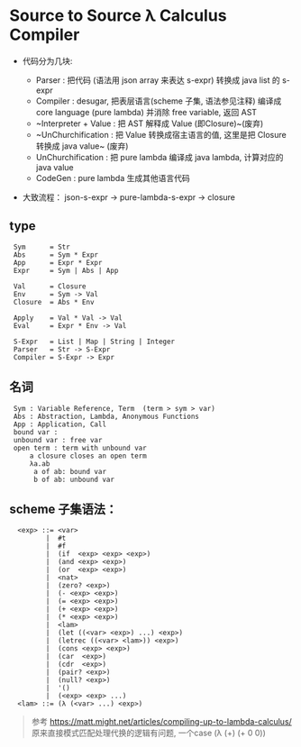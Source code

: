 # Source to Source λ Calculus Compiler

- 代码分为几块:
     - Parser : 把代码 (语法用 json array 来表达 s-expr) 转换成 java list 的 s-expr
     - Compiler : desugar, 把表层语言(scheme 子集, 语法参见注释) 编译成 core language (pure lambda) 并消除 free variable, 返回 AST
     - ~Interpreter + Value : 把 AST 解释成 Value (即Closure)~(废弃)
     - ~UnChurchification : 把 Value 转换成宿主语言的值, 这里是把 Closure 转换成 java value~ (废弃)
     - UnChurchification : 把 pure lambda 编译成 java lambda, 计算对应的 java value
     - CodeGen : pure lambda 生成其他语言代码

- 大致流程： json-s-expr -> pure-lambda-s-expr -> closure


## type

```
 Sym      = Str
 Abs      = Sym * Expr
 App      = Expr * Expr
 Expr     = Sym | Abs | App

 Val      = Closure
 Env      = Sym -> Val
 Closure  = Abs * Env

 Apply    = Val * Val -> Val
 Eval     = Expr * Env -> Val

 S-Expr   = List | Map | String | Integer
 Parser   = Str -> S-Expr
 Compiler = S-Expr -> Expr

```

## 名词

```
 Sym : Variable Reference, Term  (term > sym > var)
 Abs : Abstraction, Lambda, Anonymous Functions
 App : Application, Call
 bound var :
 unbound var : free var
 open term : term with unbound var
     a closure closes an open term
     λa.ab
      a of ab: bound var
      b of ab: unbound var
```

## scheme 子集语法：

```
  <exp> ::= <var>
         |  #t
         |  #f
         |  (if  <exp> <exp> <exp>)
         |  (and <exp> <exp>)
         |  (or  <exp> <exp>)
         |  <nat>
         |  (zero? <exp>)
         |  (- <exp> <exp>)
         |  (= <exp> <exp>)
         |  (+ <exp> <exp>)
         |  (* <exp> <exp>)
         |  <lam>
         |  (let ((<var> <exp>) ...) <exp>)
         |  (letrec ((<var> <lam>)) <exp>)
         |  (cons <exp> <exp>)
         |  (car  <exp>)
         |  (cdr  <exp>)
         |  (pair? <exp>)
         |  (null? <exp>)
         |  '()
         |  (<exp> <exp> ...)
  <lam> ::= (λ (<var> ...) <exp>)
```

> 参考  https://matt.might.net/articles/compiling-up-to-lambda-calculus/
原来直接模式匹配处理代换的逻辑有问题, 一个case (λ (+) (+ 0 0))